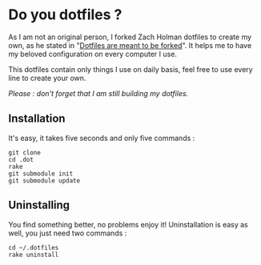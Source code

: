 # Do you dotfiles ?

As I am not an original person, I forked Zach Holman dotfiles to create my own, as he stated in "[Dotfiles are meant to be forked](http://zachholman.com/2010/08/dotfiles-are-meant-to-be-forked/)". 
It helps me to have my beloved configuration on every computer I use.

This dotfiles contain only things I use on daily basis, feel free to use every line to create your own.

_Please : don't forget that I am still building my dotfiles._

## Installation

It's easy, it takes five seconds and only five commands :

	git clone
	cd .dot
	rake
	git submodule init
	git submodule update


## Uninstalling

You find something better, no problems enjoy it!
Uninstallation is easy as well, you just need two commands :

	cd ~/.dotfiles
	rake uninstall
